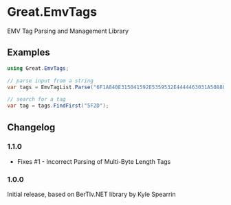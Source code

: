 # Great.EmvTags

EMV Tag Parsing and Management Library

## Examples

```csharp
using Great.EmvTags;

// parse input from a string
var tags = EmvTagList.Parse("6F1A840E315041592E5359532E4444463031A5088801025F2D02656E");

// search for a tag
var tag = tags.FindFirst("5F2D");

```

## Changelog

### 1.1.0

- Fixes #1 - Incorrect Parsing of Multi-Byte Length Tags

### 1.0.0

Initial release, based on BerTlv.NET library by Kyle Spearrin
